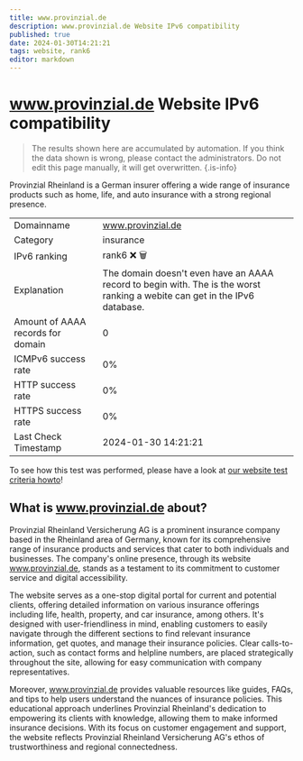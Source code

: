 ```yaml
---
title: www.provinzial.de
description: www.provinzial.de Website IPv6 compatibility
published: true
date: 2024-01-30T14:21:21
tags: website, rank6
editor: markdown
---
```


# www.provinzial.de Website IPv6 compatibility

> The results shown here are accumulated by automation. If you think the data shown is wrong, please contact the administrators. 
> Do not edit this page manually, it will get overwritten.
{.is-info}

Provinzial Rheinland is a German insurer offering a wide range of insurance products such as home, life, and auto insurance with a strong regional presence.


|   |   |
| - | - |
| Domainname | www.provinzial.de
| Category | insurance |
| IPv6 ranking | rank6 :x: :wastebasket: |
| Explanation | The domain doesn't even have an AAAA record to begin with. The is the worst ranking a webite can get in the IPv6 database. |
| Amount of AAAA records for domain | 0 |
| ICMPv6 success rate | 0%|
| HTTP success rate | 0% |
| HTTPS success rate | 0% |
| Last Check Timestamp | 2024-01-30 14:21:21 |

To see how this test was performed, please have a look at [our website test criteria howto](/howto/testcriteria/website)!


## What is www.provinzial.de about?
Provinzial Rheinland Versicherung AG is a prominent insurance company based in the Rheinland area of Germany, known for its comprehensive range of insurance products and services that cater to both individuals and businesses. The company's online presence, through its website www.provinzial.de, stands as a testament to its commitment to customer service and digital accessibility.

The website serves as a one-stop digital portal for current and potential clients, offering detailed information on various insurance offerings including life, health, property, and car insurance, among others. It's designed with user-friendliness in mind, enabling customers to easily navigate through the different sections to find relevant insurance information, get quotes, and manage their insurance policies. Clear calls-to-action, such as contact forms and helpline numbers, are placed strategically throughout the site, allowing for easy communication with company representatives.

Moreover, www.provinzial.de provides valuable resources like guides, FAQs, and tips to help users understand the nuances of insurance policies. This educational approach underlines Provinzial Rheinland's dedication to empowering its clients with knowledge, allowing them to make informed insurance decisions. With its focus on customer engagement and support, the website reflects Provinzial Rheinland Versicherung AG's ethos of trustworthiness and regional connectedness.


